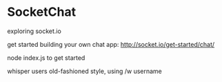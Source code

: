 # SocketChat
exploring socket.io

get started building your own chat app: http://socket.io/get-started/chat/

node index.js to get started

whisper users old-fashioned style, using /w username